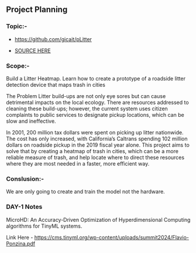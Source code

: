 ## Project Planning

### Topic:-
- https://github.com/gicait/pLitter

- [SOURCE HERE](https://www.hackster.io/NathanielF/build-a-litter-heatmap-with-a-blues-notecard-edge-impulse-fa60fb)



### Scope:-
Build a Litter Heatmap.
Learn how to create a prototype of a roadside litter detection device that maps trash in cities 

The Problem
Litter build-ups are not only eye sores but can cause detrimental impacts on the local ecology. There are resources addressed to cleaning these build-ups; however, the current system uses citizen complaints to public services to designate pickup locations, which can be slow and ineffective.

In 2001, 200 million tax dollars were spent on picking up litter nationwide. The cost has only increased, with California’s Caltrans spending 102 million dollars on roadside pickup in the 2019 fiscal year alone. This project aims to solve that by creating a heatmap of trash in cities, which can be a more reliable measure of trash, and help locate where to direct these resources where they are most needed in a faster, more efficient way.

### Conslusion:-

We are only going to create and train the model not the hardware.




### DAY-1 Notes

MicroHD: An Accuracy-Driven Optimization of Hyperdimensional Computing algorithms for TinyML systems.


Link Here - https://cms.tinyml.org/wp-content/uploads/summit2024/Flavio-Ponzina.pdf